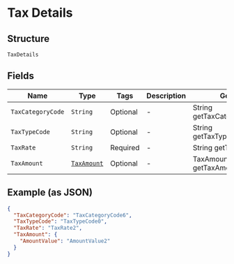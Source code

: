 
# Tax Details

## Structure

`TaxDetails`

## Fields

| Name | Type | Tags | Description | Getter | Setter |
|  --- | --- | --- | --- | --- | --- |
| `TaxCategoryCode` | `String` | Optional | - | String getTaxCategoryCode() | setTaxCategoryCode(String taxCategoryCode) |
| `TaxTypeCode` | `String` | Optional | - | String getTaxTypeCode() | setTaxTypeCode(String taxTypeCode) |
| `TaxRate` | `String` | Required | - | String getTaxRate() | setTaxRate(String taxRate) |
| `TaxAmount` | [`TaxAmount`](../../doc/models/tax-amount.md) | Optional | - | TaxAmount getTaxAmount() | setTaxAmount(TaxAmount taxAmount) |

## Example (as JSON)

```json
{
  "TaxCategoryCode": "TaxCategoryCode6",
  "TaxTypeCode": "TaxTypeCode0",
  "TaxRate": "TaxRate2",
  "TaxAmount": {
    "AmountValue": "AmountValue2"
  }
}
```

